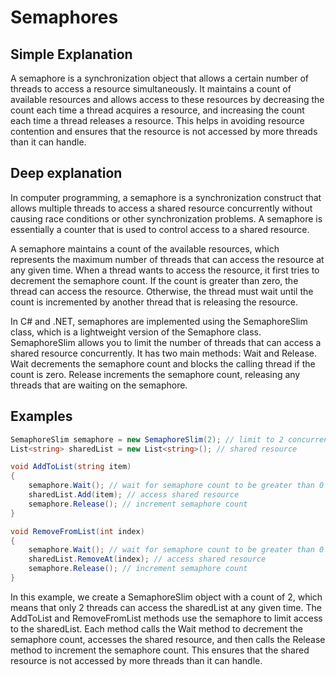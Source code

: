 # Semaphores

## Simple Explanation

A semaphore is a synchronization object that allows a certain number of threads to access a resource simultaneously. It maintains a count of available resources and allows access to these resources by decreasing the count each time a thread acquires a resource, and increasing the count each time a thread releases a resource. This helps in avoiding resource contention and ensures that the resource is not accessed by more threads than it can handle.

## Deep explanation

In computer programming, a semaphore is a synchronization construct that allows multiple threads to access a shared resource concurrently without causing race conditions or other synchronization problems. A semaphore is essentially a counter that is used to control access to a shared resource.

A semaphore maintains a count of the available resources, which represents the maximum number of threads that can access the resource at any given time. When a thread wants to access the resource, it first tries to decrement the semaphore count. If the count is greater than zero, the thread can access the resource. Otherwise, the thread must wait until the count is incremented by another thread that is releasing the resource.

In C# and .NET, semaphores are implemented using the SemaphoreSlim class, which is a lightweight version of the Semaphore class. SemaphoreSlim allows you to limit the number of threads that can access a shared resource concurrently. It has two main methods: Wait and Release. Wait decrements the semaphore count and blocks the calling thread if the count is zero. Release increments the semaphore count, releasing any threads that are waiting on the semaphore.

## Examples

```C#
SemaphoreSlim semaphore = new SemaphoreSlim(2); // limit to 2 concurrent threads
List<string> sharedList = new List<string>(); // shared resource

void AddToList(string item)
{
    semaphore.Wait(); // wait for semaphore count to be greater than 0
    sharedList.Add(item); // access shared resource
    semaphore.Release(); // increment semaphore count
}

void RemoveFromList(int index)
{
    semaphore.Wait(); // wait for semaphore count to be greater than 0
    sharedList.RemoveAt(index); // access shared resource
    semaphore.Release(); // increment semaphore count
}
```

In this example, we create a SemaphoreSlim object with a count of 2, which means that only 2 threads can access the sharedList at any given time. The AddToList and RemoveFromList methods use the semaphore to limit access to the sharedList. Each method calls the Wait method to decrement the semaphore count, accesses the shared resource, and then calls the Release method to increment the semaphore count. This ensures that the shared resource is not accessed by more threads than it can handle.